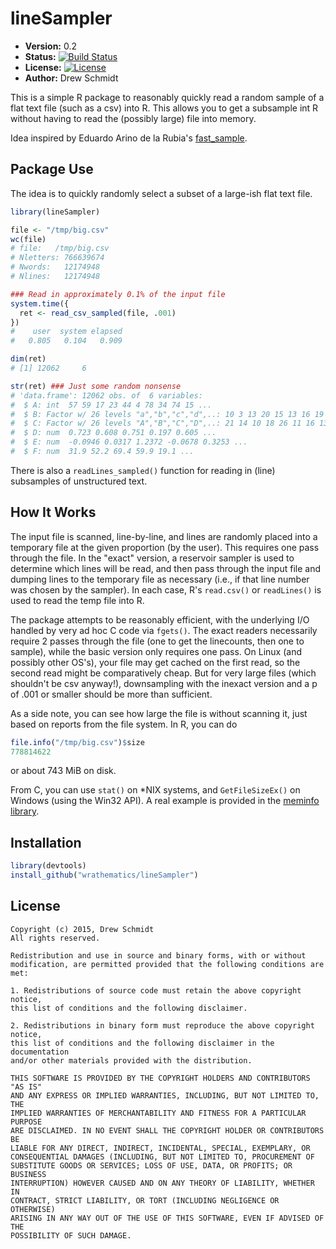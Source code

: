 # lineSampler

* **Version:** 0.2
* **Status:** [![Build Status](https://travis-ci.org/wrathematics/lineSampler.png)](https://travis-ci.org/wrathematics/lineSampler)
* **License:** [![License](http://img.shields.io/badge/license-BSD%202--Clause-orange.svg?style=flat)](http://opensource.org/licenses/BSD-2-Clause)
* **Author:** Drew Schmidt


This is a simple R package to reasonably quickly read a random sample of a flat
text file (such as a csv) into R. This allows you to get a subsample int R 
without having to read the (possibly large) file into memory.

Idea inspired by Eduardo Arino de la Rubia's [fast_sample](https://github.com/earino/fast_sample).



## Package Use

The idea is to quickly randomly select a subset of a large-ish flat text file.

```r
library(lineSampler)

file <- "/tmp/big.csv"
wc(file)
# file:   /tmp/big.csv 
# Nletters: 766639674
# Nwords:   12174948
# Nlines:   12174948 

### Read in approximately 0.1% of the input file
system.time({
  ret <- read_csv_sampled(file, .001)
})
#    user  system elapsed 
#   0.805   0.104   0.909 

dim(ret)
# [1] 12062     6

str(ret) ### Just some random nonsense
# 'data.frame':	12062 obs. of  6 variables:
#  $ A: int  57 59 17 23 44 4 78 34 74 15 ...
#  $ B: Factor w/ 26 levels "a","b","c","d",..: 10 3 13 20 15 13 16 19 8 3 ...
#  $ C: Factor w/ 26 levels "A","B","C","D",..: 21 14 10 18 26 11 16 13 5 3 ...
#  $ D: num  0.723 0.608 0.751 0.197 0.605 ...
#  $ E: num  -0.0946 0.0317 1.2372 -0.0678 0.3253 ...
#  $ F: num  31.9 52.2 69.4 59.9 19.1 ...
```

There is also a `readLines_sampled()` function for reading in (line) subsamples
of unstructured text.



## How It Works

The input file is scanned, line-by-line, and lines are randomly placed into a
temporary file at the given proportion (by the user). This requires one pass
through the file. In the "exact" version, a reservoir sampler is used to
determine which lines will be read, and then pass through the input file and
dumping lines to the temporary file as necessary (i.e., if that line number was
chosen by the sampler). In each case, R's `read.csv()` or `readLines()` is used
to read the temp file into R.  

The package attempts to be reasonably efficient, with the underlying I/O handled
by very ad hoc C code via `fgets()`. The exact readers necessarily require 2
passes through the file (one to get the linecounts, then one to sample), while
the basic version only requires one pass. On Linux (and possibly other OS's),
your file may get cached on the first read, so the second read might be
comparatively cheap. But for very large files (which shouldn't be csv anyway!),
downsampling with the inexact version and a p of .001 or smaller should be more
than sufficient.

As a side note, you can see how large the file is without scanning it, just
based on reports from the file system. In R, you can do

```r
file.info("/tmp/big.csv")$size
778814622
```

or about 743 MiB on disk.

From C, you can use `stat()` on *NIX systems, and `GetFileSizeEx()`
on Windows (using the Win32 API).  A real example is provided in
the [meminfo library](https://github.com/wrathematics/memuse/blob/master/src/meminfo/src/fileinfo.c).



## Installation

```r
library(devtools)
install_github("wrathematics/lineSampler")
```



## License

    Copyright (c) 2015, Drew Schmidt
    All rights reserved.
    
    Redistribution and use in source and binary forms, with or without
    modification, are permitted provided that the following conditions are met:
    
    1. Redistributions of source code must retain the above copyright notice,
    this list of conditions and the following disclaimer.
    
    2. Redistributions in binary form must reproduce the above copyright notice,
    this list of conditions and the following disclaimer in the documentation
    and/or other materials provided with the distribution.
    
    THIS SOFTWARE IS PROVIDED BY THE COPYRIGHT HOLDERS AND CONTRIBUTORS "AS IS"
    AND ANY EXPRESS OR IMPLIED WARRANTIES, INCLUDING, BUT NOT LIMITED TO, THE
    IMPLIED WARRANTIES OF MERCHANTABILITY AND FITNESS FOR A PARTICULAR PURPOSE
    ARE DISCLAIMED. IN NO EVENT SHALL THE COPYRIGHT HOLDER OR CONTRIBUTORS BE
    LIABLE FOR ANY DIRECT, INDIRECT, INCIDENTAL, SPECIAL, EXEMPLARY, OR
    CONSEQUENTIAL DAMAGES (INCLUDING, BUT NOT LIMITED TO, PROCUREMENT OF
    SUBSTITUTE GOODS OR SERVICES; LOSS OF USE, DATA, OR PROFITS; OR BUSINESS
    INTERRUPTION) HOWEVER CAUSED AND ON ANY THEORY OF LIABILITY, WHETHER IN
    CONTRACT, STRICT LIABILITY, OR TORT (INCLUDING NEGLIGENCE OR OTHERWISE)
    ARISING IN ANY WAY OUT OF THE USE OF THIS SOFTWARE, EVEN IF ADVISED OF THE
    POSSIBILITY OF SUCH DAMAGE.


